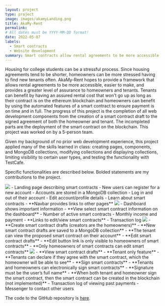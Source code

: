 ```yaml
---
layout: project
type: project
image: images/akamyLanding.png
title: AkaMy-Rent
permalink: 
# All dates must be YYYY-MM-DD format!
date: 2022-05-07
labels:
  - Smart contracts
  - Website development
summary: Smart contracts allow rental agreements to be more accessible, easier to make, and provides a greater level of assurance to homeowners and tenants.
---
```


Housing for college students can be a stressful process. Since housing agreements tend to be shorter, homeowners can be more stressed having to find new tenants often. AkaMy-Rent hopes to provide a framework that allows rental agreements to be more accessible, easier to make, and provides a greater level of assurance to homeowners and tenants. Tenants can benefit by having an assured rental cost that won't go up as long as their contract is on the ethereum blockchain and homeowners can benefit by using the automated features of a smart contract to ensure payment is on time and in full. The progress of this project is the completion of all web development components from the creation of a smart contract draft to the signed agreement of both the homeowner and tenant. The incompleted parts are the deployment of the smart contract on the blockchain. This project was worked on by a 5-person team.

Given my background of no prior web development experience, this project applied many of the skills learned in class: creating pages, components, and MongoDB collections, modifying collections and displaying collections, limiting visibility to certain user types, and testing the functionality with TestCafe.

Specific functionalities are described below. Bolded statements are my contributions to the project.

<img class="ui large image" src="../akamyLanding.png">
- Landing page describing smart contracts
- New users can register for a new account
  - Accounts are stored in a MongoDB collection
- Log in and out of their account
- Edit account/profile details
- Learn about smart contracts
- **Navbar provides links to other pages**


<img class="ui large image" src="../akamyDashboard.png">
- Dashboard shows important information
  - **View select smart contract information on the dashboard**
  - Number of active smart contracts
  - Monthly income and payment
  - **Links to edit/view smart contracts**
  - Transaction log


<img class="ui large image" src="../akamyCreate.png">
- **Create smart contract drafts (creators are the homeowners)**
  - **New smart contract drafts are saved to a MongoDB collection**
  - **The tenant can view the proposed smart contract on their account**
- **Edit smart contract drafts**
  - **Edit button link is only visible to homeowners of smart contracts**
  - **Only homeowners of smart contracts can edit smart contracts**


<img class="ui large image" src="../akamyTenantSign.png">
- **View smart contract drafts**
  - **Tenant only feature**
  - **Tenants can declare if they agree with the smart contract, which the homeowner will be able to see**
- **Sign smart contracts**
  - **Tenants and homeowners can electronically sign smart contracts**
  - **Signature must be the user’s full name**
  - **When both tenant and homeowner sign the smart contract, then the smart contract can be created in the blockchain (not implemented)**
- Transaction log of viewing past payments
- Messenger to contact other users

The code to the GitHub repository is [here](https://github.com/akamy-rent/akamy-rent).

